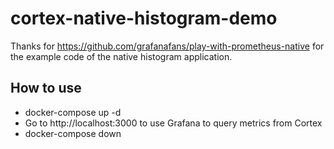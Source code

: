 # cortex-native-histogram-demo

Thanks for https://github.com/grafanafans/play-with-prometheus-native for the example code of the native histogram application.

## How to use
- docker-compose up -d
- Go to http://localhost:3000 to use Grafana to query metrics from Cortex
- docker-compose down
